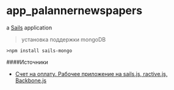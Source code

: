 # app_palannernewspapers

a [Sails](http://sailsjs.org) application

> установка поддержки mongoDB 
 
    >npm install sails-mongo

####Источники

- [Счет на оплату. Рабочее приложение на sails.js, ractive.js, Backbone.js](http://habrahabr.ru/post/221171/)
 
